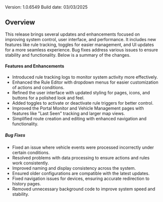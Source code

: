 Version: 1.0.6549
Build date: 03/03/2025
## Overview
This release brings several updates and enhancements focused on improving system control, user interface, and performance. It includes new features like rule tracking, toggles for easier management, and UI updates for a more seamless experience. Bug fixes address various issues to ensure stability and functionality. Below is a summary of the changes.

#### Features and Enhancements
- Introduced rule tracking logs to monitor system activity more effectively.
- Enhanced the Rule Editor with dropdown menus for easier customization of actions and conditions.
- Refined the user interface with updated styling for pages, icons, and buttons for a polished look and feel.
- Added toggles to activate or deactivate rule triggers for better control.
- Improved the Portal Monitor and Vehicle Management pages with features like "Last Seen" tracking and larger map views.
- Simplified route creation and editing with enhanced navigation and functionality.
##### Bug Fixes
- Fixed an issue where vehicle events were processed incorrectly under certain conditions.
- Resolved problems with data processing to ensure actions and rules work consistently.
- Improved naming and display consistency across the system.
- Ensured older configurations are compatible with the latest updates.
- Fixed navigation issues for devices, ensuring accurate redirection to history pages.
- Removed unnecessary background code to improve system speed and stability.